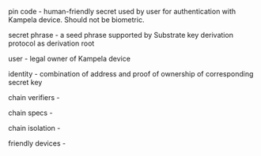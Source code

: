pin code - human-friendly secret used by user for authentication with Kampela device. Should not be biometric.

secret phrase - a seed phrase supported by Substrate key derivation protocol as derivation root

user - legal owner of Kampela device

identity - combination of address and proof of ownership of corresponding secret key

сhain verifiers - 

сhain specs - 

сhain isolation - 

friendly devices - 
